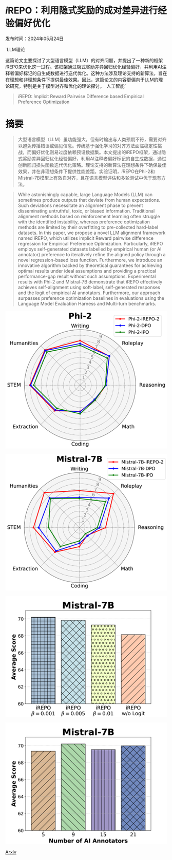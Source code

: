 # $i$REPO：利用隐式奖励的成对差异进行经验偏好优化

发布时间：2024年05月24日

`LLM理论

这篇论文主要探讨了大型语言模型（LLM）的对齐问题，并提出了一种新的框架$i$REPO来优化这一过程。该框架通过隐式奖励差异回归优化经验偏好，并利用AI注释者偏好标记的自生成数据进行迭代优化。这种方法涉及理论支持的新算法，旨在在理想和非理想条件下提供最佳效果。因此，这篇论文的内容更偏向于LLM的理论研究，特别是关于模型对齐和优化的理论探讨。` `人工智能`

> $i$REPO: $i$mplicit Reward Pairwise Difference based Empirical Preference Optimization

# 摘要

> 大型语言模型（LLM）虽功能强大，但有时输出与人类预期不符，需要对齐以避免传播错误或偏见信息。传统基于强化学习的对齐方法面临稳定性挑战，而偏好优化则易过度依赖预设数据集。本文提出的$i$REPO框架，通过隐式奖励差异回归优化经验偏好，利用AI注释者偏好标记的自生成数据，通过创新回归损失函数迭代优化策略。理论支持的新算法在理想条件下确保最佳效果，并在非理想条件下提供性能差距。实验证明，$i$REPO在Phi-2和Mistral-7B模型上有效自对齐，且在语言模型评估和多轮测试中优于现有方法。

> While astonishingly capable, large Language Models (LLM) can sometimes produce outputs that deviate from human expectations. Such deviations necessitate an alignment phase to prevent disseminating untruthful, toxic, or biased information. Traditional alignment methods based on reinforcement learning often struggle with the identified instability, whereas preference optimization methods are limited by their overfitting to pre-collected hard-label datasets. In this paper, we propose a novel LLM alignment framework named $i$REPO, which utilizes implicit Reward pairwise difference regression for Empirical Preference Optimization. Particularly, $i$REPO employs self-generated datasets labelled by empirical human (or AI annotator) preference to iteratively refine the aligned policy through a novel regression-based loss function. Furthermore, we introduce an innovative algorithm backed by theoretical guarantees for achieving optimal results under ideal assumptions and providing a practical performance-gap result without such assumptions. Experimental results with Phi-2 and Mistral-7B demonstrate that $i$REPO effectively achieves self-alignment using soft-label, self-generated responses and the logit of empirical AI annotators. Furthermore, our approach surpasses preference optimization baselines in evaluations using the Language Model Evaluation Harness and Multi-turn benchmarks.

![$i$REPO：利用隐式奖励的成对差异进行经验偏好优化](../../../paper_images/2405.15230/x1.png)

![$i$REPO：利用隐式奖励的成对差异进行经验偏好优化](../../../paper_images/2405.15230/x2.png)

![$i$REPO：利用隐式奖励的成对差异进行经验偏好优化](../../../paper_images/2405.15230/x3.png)

![$i$REPO：利用隐式奖励的成对差异进行经验偏好优化](../../../paper_images/2405.15230/x4.png)

[Arxiv](https://arxiv.org/abs/2405.15230)